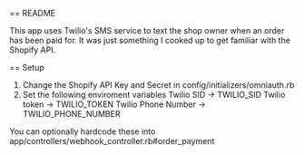 == README

This app uses Twilio's SMS service to text the shop owner when an order has been paid for. It was just something I cooked up to get familiar with the Shopify API.

== Setup

1. Change the Shopify API Key and Secret in config/initializers/omniauth.rb
2. Set the following enviroment variables
  Twilio SID -> TWILIO_SID
  Twilio token -> TWILIO_TOKEN
  Twilio Phone Number -> TWILIO_PHONE_NUMBER
  
  You can optionally hardcode these into app/controllers/webhook_controller.rb#order_payment